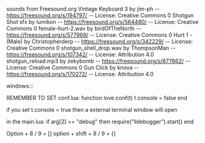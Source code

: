 sounds from Freesound.org
Vintage Keyboard 3 by jim-ph -- https://freesound.org/s/194797/ -- License: Creative Commons 0
Shotgun Shot sfx by lumikon -- https://freesound.org/s/564480/ -- License: Creative Commons 0
female-hurt-2.wav by birdOfTheNorth -- https://freesound.org/s/577969/ -- License: Creative Commons 0
Hurt  1 - (Male) by Christopherderp -- https://freesound.org/s/342229/ -- License: Creative Commons 0
shotgun_shell_drop.wav by ThompsonMan -- https://freesound.org/s/107342/ -- License: Attribution 4.0
shotgun_reload.mp3 by zekybomb -- https://freesound.org/s/677662/ -- License: Creative Commons 0
Gun Click by knova -- https://freesound.org/s/170272/ -- License: Attribution 4.0

windows:::

REMEMBER TO SET conf.lua: 
function love.conf(t)
	t.console = false
end

if you set t.console = true then a external terminal window will open

in the main.lua:
if arg[2] == "debug" then
    require("lldebugger").start()
end

Option + 8 / 9 = []
option + shift + 8 / 9 = {}